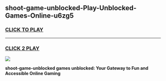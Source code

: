
## shoot-game-unblocked-Play-Unblocked-Games-Online-u6zg5
<h3>
<a href="https://premium76.site?title=shoot-game-unblocked&ref=24A">CLICK TO PLAY</a></h3>
<hr>

<h3>
<a href="https://premium76.site?title=shoot-game-unblocked&ref=24A">CLICK 2 PLAY</a>
  
</h3>

<a href="https://premium76.site?title=shoot-game-unblocked&ref=24A"><img src="https://clearcache.store/games.png"></a>


**shoot-game-unblocked games unblocked: Your Gateway to Fun and Accessible Online Gaming**
